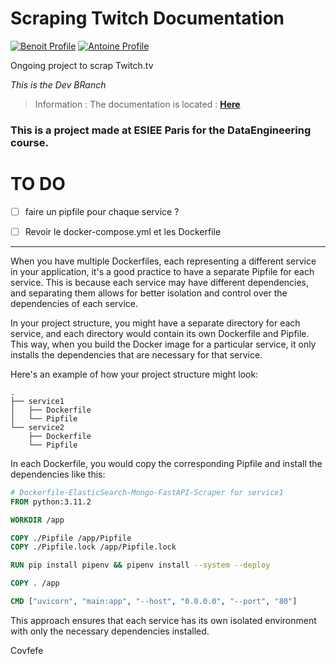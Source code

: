 # Scraping Twitch Documentation
[![Benoit Profile](https://img.shields.io/badge/Made%20with-Benoit%20Marchadier-brightgreen)](https://github.com/bebe0106)
[![Antoine Profile](https://img.shields.io/badge/Made%20with-Antoine%20Aubert-blue)](https://github.com/Aubert-Antoine)



Ongoing project to scrap Twitch.tv

*This is the Dev BRanch*

> Information :
The documentation is located : **[Here](https://github.com/Scraping_Twitch)**

### This is a project made at **ESIEE Paris** for the **DataEngineering** course.

# TO DO 
- [ ] faire un pipfile pour chaque service ?
- [ ] Revoir le docker-compose.yml et les Dockerfile







---

When you have multiple Dockerfiles, each representing a different service in your application, it's a good practice to have a separate Pipfile for each service. This is because each service may have different dependencies, and separating them allows for better isolation and control over the dependencies of each service.

In your project structure, you might have a separate directory for each service, and each directory would contain its own Dockerfile and Pipfile. This way, when you build the Docker image for a particular service, it only installs the dependencies that are necessary for that service.

Here's an example of how your project structure might look:

```
.
├── service1
│   ├── Dockerfile
│   └── Pipfile
└── service2
    ├── Dockerfile
    └── Pipfile
```

In each Dockerfile, you would copy the corresponding Pipfile and install the dependencies like this:

```dockerfile
# Dockerfile-ElasticSearch-Mongo-FastAPI-Scraper for service1
FROM python:3.11.2

WORKDIR /app

COPY ./Pipfile /app/Pipfile
COPY ./Pipfile.lock /app/Pipfile.lock

RUN pip install pipenv && pipenv install --system --deploy

COPY . /app

CMD ["uvicorn", "main:app", "--host", "0.0.0.0", "--port", "80"]
```

This approach ensures that each service has its own isolated environment with only the necessary dependencies installed.

<p title="Covfefe" class="CoreText-sc-1txzju1-0 jkurzn InjectLayout-sc-1i43xsx-0 carousel-metadata--top-text fmrktE">Covfefe</p>